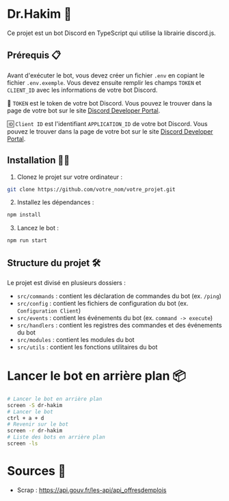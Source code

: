 # Dr.Hakim 🤖

Ce projet est un bot Discord en TypeScript qui utilise la librairie discord.js. 

## Prérequis 📋

Avant d'exécuter le bot, vous devez créer un fichier `.env` en copiant le fichier `.env.exemple`. Vous devez ensuite remplir les champs `TOKEN` et `CLIENT_ID` avec les informations de votre bot Discord.

🔑 `TOKEN` est le token de votre bot Discord. Vous pouvez le trouver dans la page de votre bot sur le site [Discord Developer Portal](https://discord.com/developers/applications).

🆔 `Client ID` est l'identifiant `APPLICATION_ID` de votre bot Discord. Vous pouvez le trouver dans la page de votre bot sur le site [Discord Developer Portal](https://discord.com/developers/applications).

## Installation 🚀🔧

1. Clonez le projet sur votre ordinateur : 

```bash
git clone https://github.com/votre_nom/votre_projet.git
```	
2. Installez les dépendances : 

```bash
npm install
```

3. Lancez le bot :
```bash
npm run start
```

## Structure du projet 🛠️

Le projet est divisé en plusieurs dossiers :

- `src/commands` : contient les déclaration de commandes du bot (ex. `/ping`)
- `src/config` : contient les fichiers de configuration du bot (ex. `Configuration Client`)
- `src/events` : contient les événements du bot (ex. `command -> execute`)
- `src/handlers` : contient les registres des commandes et des événements du bot 
- `src/modules` : contient les modules du bot 
- `src/utils` : contient les fonctions utilitaires du bot 



# Lancer le bot en arrière plan 📦

```bash
# Lancer le bot en arrière plan
screen -S dr-hakim
# Lancer le bot
ctrl + a + d
# Revenir sur le bot
screen -r dr-hakim
# Liste des bots en arrière plan
screen -ls
```

# Sources 📖

- Scrap : https://api.gouv.fr/les-api/api_offresdemplois

